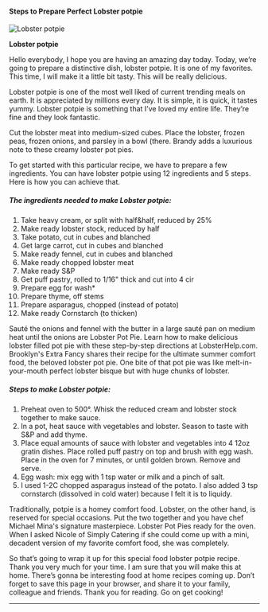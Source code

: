             

#### Steps to Prepare Perfect Lobster potpie

![Lobster potpie](https://img-global.cpcdn.com/recipes/0ba10b684cd0d8ae/751x532cq70/lobster-potpie-recipe-main-photo.jpg)

**Lobster potpie**

Hello everybody, I hope you are having an amazing day today. Today, we’re going to prepare a distinctive dish, lobster potpie. It is one of my favorites. This time, I will make it a little bit tasty. This will be really delicious.

Lobster potpie is one of the most well liked of current trending meals on earth. It is appreciated by millions every day. It is simple, it is quick, it tastes yummy. Lobster potpie is something that I’ve loved my entire life. They’re fine and they look fantastic.

Cut the lobster meat into medium-sized cubes. Place the lobster, frozen peas, frozen onions, and parsley in a bowl (there. Brandy adds a luxurious note to these creamy lobster pot pies.

To get started with this particular recipe, we have to prepare a few ingredients. You can have lobster potpie using 12 ingredients and 5 steps. Here is how you can achieve that.

##### The ingredients needed to make Lobster potpie:

1.  Take heavy cream, or split with half&half, reduced by 25%
2.  Make ready lobster stock, reduced by half
3.  Take potato, cut in cubes and blanched
4.  Get large carrot, cut in cubes and blanched
5.  Make ready fennel, cut in cubes and blanched
6.  Make ready chopped lobster meat
7.  Make ready S&P
8.  Get puff pastry, rolled to 1/16" thick and cut into 4 cir
9.  Prepare egg for wash\*
10.  Prepare thyme, off stems
11.  Prepare asparagus, chopped (instead of potato)
12.  Make ready Cornstarch (to thicken)

Sauté the onions and fennel with the butter in a large sauté pan on medium heat until the onions are Lobster Pot Pie. Learn how to make delicious lobster filled pot pie with these step-by-step directions at LobsterHelp.com. Brooklyn's Extra Fancy shares their recipe for the ultimate summer comfort food, the beloved lobster pot pie. One bite of that pot pie was like melt-in-your-mouth perfect lobster bisque but with huge chunks of lobster.

##### Steps to make Lobster potpie:

1.  Preheat oven to 500°. Whisk the reduced cream and lobster stock together to make sauce.
2.  In a pot, heat sauce with vegetables and lobster. Season to taste with S&P and add thyme.
3.  Place equal amounts of sauce with lobster and vegetables into 4 12oz gratin dishes. Place rolled puff pastry on top and brush with egg wash. Place in the oven for 7 minutes, or until golden brown. Remove and serve.
4.  Egg wash: mix egg with 1 tsp water or milk and a pinch of salt.
5.  I used 1-2C chopped asparagus instead of the potato. I also added 3 tsp cornstarch (dissolved in cold water) because I felt it is to liquidy.

Traditionally, potpie is a homey comfort food. Lobster, on the other hand, is reserved for special occasions. Put the two together and you have chef Michael Mina's signature masterpiece. Lobster Pot Pies ready for the oven. When I asked Nicole of Simply Catering if she could come up with a mini, decadent version of my favorite comfort food, she was completely.

So that’s going to wrap it up for this special food lobster potpie recipe. Thank you very much for your time. I am sure that you will make this at home. There’s gonna be interesting food at home recipes coming up. Don’t forget to save this page in your browser, and share it to your family, colleague and friends. Thank you for reading. Go on get cooking!

* * *